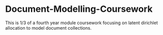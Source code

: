 # Document-Modelling-Coursework

This is 1/3 of a fourth year module coursework focusing on latent dirichlet allocation to model document collections.
